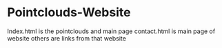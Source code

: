 # Pointclouds-Website

Index.html is the pointclouds and main page
contact.html is main page of website 
others are links from that website
